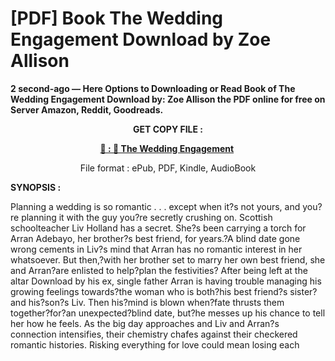 # [PDF] Book The Wedding Engagement Download by Zoe Allison

<p><strong>2 second-ago &mdash; Here Options to Downloading or Read Book of The Wedding Engagement Download by: Zoe Allison the PDF online for free on Server Amazon, Reddit, Goodreads.</strong></p>
<p style="text-align: center;"><strong>GET COPY FILE :</strong></p>
<p style="text-align: center;"><strong><a href="https://us.ebookarea.xyz/?book=205064697-the-wedding-engagement" target="_blank" rel="noopener">📢 : 🔗 The Wedding Engagement</a>&nbsp;</strong></p>
<p style="text-align: center;">File format : ePub, PDF, Kindle, AudioBook</p>
<p><strong>SYNOPSIS :</strong></p>
<p>Planning a wedding is so romantic . . . except when it?s not yours, and you?re planning it with the guy you?re secretly crushing on. Scottish schoolteacher Liv Holland has a secret. She?s been carrying a torch for Arran Adebayo, her brother?s best friend, for years.?A blind date gone wrong cements in Liv?s mind that Arran has no romantic interest in her whatsoever. But then,?with her brother set to marry her own best friend, she and Arran?are enlisted to help?plan the festivities? After being left at the altar Download by his ex, single father Arran is having trouble managing his growing feelings towards?the woman who is both?his best friend?s sister?and his?son?s Liv. Then his?mind is blown when?fate thrusts them together?for?an unexpected?blind date, but?he messes up his chance to tell her how he feels. As the big day approaches and Liv and Arran?s connection intensifies, their chemistry chafes against their checkered romantic histories. Risking everything for love could mean losing each</p>
